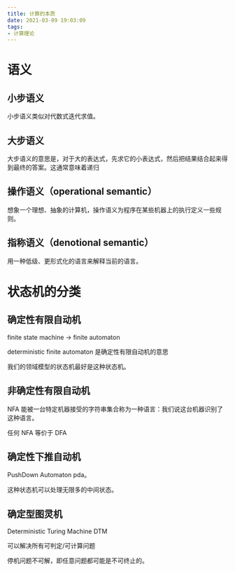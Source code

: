 ```yaml
---
title: 计算的本质
date: 2021-03-09 19:03:09
tags:
- 计算理论
---
```

# 语义

## 小步语义

小步语义类似对代数式迭代求值。

## 大步语义

大步语义的意思是，对于大的表达式，先求它的小表达式，然后把结果结合起来得到最终的答案。这通常意味着递归

## 操作语义（operational semantic）

想象一个理想、抽象的计算机，操作语义为程序在某些机器上的执行定义一些规则。

## 指称语义（denotional semantic）

用一种低级、更形式化的语言来解释当前的语言。

# 状态机的分类

## 确定性有限自动机

finite state machine -> finite automaton

deterministic finite automaton 是确定性有限自动机的意思

我们的领域模型的状态机最好是这种状态机。

## 非确定性有限自动机

NFA
能被一台特定机器接受的字符串集合称为一种语言：我们说这台机器识别了这种语言。

任何 NFA 等价于 DFA

## 确定性下推自动机

PushDown Automaton pda。

这种状态机可以处理无限多的中间状态。

## 确定型图灵机

Deterministic Turing Machine DTM

可以解决所有可判定/可计算问题

停机问题不可解，即任意问题都可能是不可终止的。



